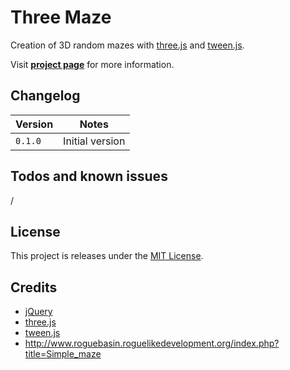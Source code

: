 # Three Maze

Creation of 3D random mazes with [three.js](http://threejs.org/) and [tween.js](https://github.com/sole/tween.js/).

Visit **[project page](http://johansatge.github.io/three-maze/)** for more information.

## Changelog

Version | Notes
------- | ---------------
`0.1.0` | Initial version

## Todos and known issues

/

## License

This project is releases under the [MIT License](LICENSE).

## Credits

* [jQuery](http://jquery.com/)
* [three.js](http://threejs.org/)
* [tween.js](http://github.com/sole/tween.js)
* http://www.roguebasin.roguelikedevelopment.org/index.php?title=Simple_maze
